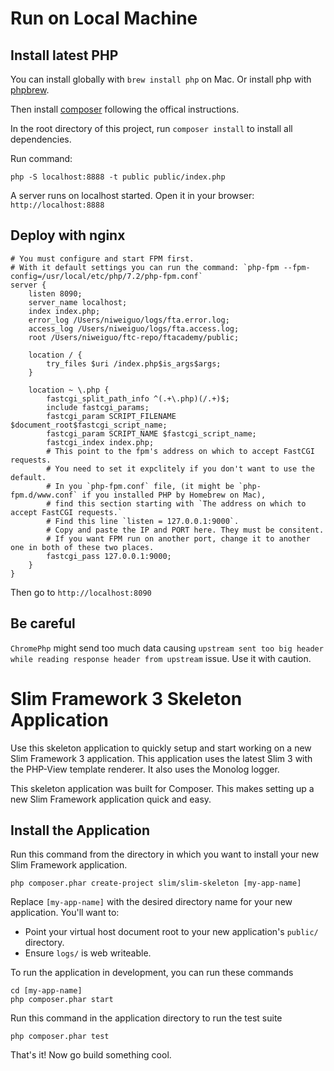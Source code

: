 # Run on Local Machine

## Install latest PHP

You can install globally with `brew install php` on Mac. Or install php with [phpbrew](https://github.com/phpbrew/phpbrew).

Then install [composer](https://getcomposer.org/doc/00-intro.md) following the offical instructions.

In the root directory of this project, run `composer install` to install all dependencies.

Run command:

```
php -S localhost:8888 -t public public/index.php
```

A server runs on localhost started. Open it in your browser: `http://localhost:8888`


## Deploy with nginx

```
# You must configure and start FPM first.
# With it default settings you can run the command: `php-fpm --fpm-config=/usr/local/etc/php/7.2/php-fpm.conf`
server {
    listen 8090;
    server_name localhost;
    index index.php;
    error_log /Users/niweiguo/logs/fta.error.log;
    access_log /Users/niweiguo/logs/fta.access.log;
    root /Users/niweiguo/ftc-repo/ftacademy/public;
    
    location / {
        try_files $uri /index.php$is_args$args;
    }

    location ~ \.php {
        fastcgi_split_path_info ^(.+\.php)(/.+)$;
        include fastcgi_params;
        fastcgi_param SCRIPT_FILENAME $document_root$fastcgi_script_name;
        fastcgi_param SCRIPT_NAME $fastcgi_script_name;
        fastcgi_index index.php;
        # This point to the fpm's address on which to accept FastCGI requests.
        # You need to set it expclitely if you don't want to use the default.
        # In you `php-fpm.conf` file, (it might be `php-fpm.d/www.conf` if you installed PHP by Homebrew on Mac),
        # find this section starting with `The address on which to accept FastCGI requests.`
        # Find this line `listen = 127.0.0.1:9000`.
        # Copy and paste the IP and PORT here. They must be consitent.
        # If you want FPM run on another port, change it to another one in both of these two places.
        fastcgi_pass 127.0.0.1:9000;
    }
}
```

Then go to `http://localhost:8090`

## Be careful

`ChromePhp` might send too much data causing `upstream sent too big header while reading response header from upstream` issue. Use it with caution.

# Slim Framework 3 Skeleton Application

Use this skeleton application to quickly setup and start working on a new Slim Framework 3 application. This application uses the latest Slim 3 with the PHP-View template renderer. It also uses the Monolog logger.

This skeleton application was built for Composer. This makes setting up a new Slim Framework application quick and easy.

## Install the Application

Run this command from the directory in which you want to install your new Slim Framework application.

    php composer.phar create-project slim/slim-skeleton [my-app-name]

Replace `[my-app-name]` with the desired directory name for your new application. You'll want to:

* Point your virtual host document root to your new application's `public/` directory.
* Ensure `logs/` is web writeable.

To run the application in development, you can run these commands 

	cd [my-app-name]
	php composer.phar start

Run this command in the application directory to run the test suite

	php composer.phar test

That's it! Now go build something cool.
